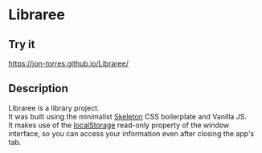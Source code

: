 # Libraree

## Try it

https://jon-torres.github.io/Libraree/

## Description

Libraree is a library project.<br> It was built using the minimalist <a href="https://getskeleton.com/">Skeleton</a> CSS boilerplate and Vanilla JS.<br>
It makes use of the <a href="https://developer.mozilla.org/en-US/docs/Web/API/Window/localStorage">localStorage</a> read-only property of the window interface, so you can access your information even after closing the app's tab.
